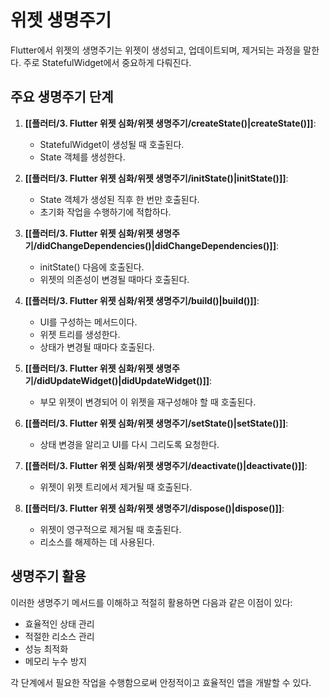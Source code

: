 # 위젯 생명주기

Flutter에서 위젯의 생명주기는 위젯이 생성되고, 업데이트되며, 제거되는 과정을 말한다. 주로 StatefulWidget에서 중요하게 다뤄진다.

## 주요 생명주기 단계

1. **[[플러터/3. Flutter 위젯 심화/위젯 생명주기/createState()|createState()]]**: 
   - StatefulWidget이 생성될 때 호출된다.
   - State 객체를 생성한다.

2. **[[플러터/3. Flutter 위젯 심화/위젯 생명주기/initState()|initState()]]**: 
   - State 객체가 생성된 직후 한 번만 호출된다. 
   - 초기화 작업을 수행하기에 적합하다.

3. **[[플러터/3. Flutter 위젯 심화/위젯 생명주기/didChangeDependencies()|didChangeDependencies()]]**: 
   - initState() 다음에 호출된다.
   - 위젯의 의존성이 변경될 때마다 호출된다.

4. **[[플러터/3. Flutter 위젯 심화/위젯 생명주기/build()|build()]]**: 
   - UI를 구성하는 메서드이다.
   - 위젯 트리를 생성한다. 
   - 상태가 변경될 때마다 호출된다.

5. **[[플러터/3. Flutter 위젯 심화/위젯 생명주기/didUpdateWidget()|didUpdateWidget()]]**: 
   - 부모 위젯이 변경되어 이 위젯을 재구성해야 할 때 호출된다.

6. **[[플러터/3. Flutter 위젯 심화/위젯 생명주기/setState()|setState()]]**: 
   - 상태 변경을 알리고 UI를 다시 그리도록 요청한다.

7. **[[플러터/3. Flutter 위젯 심화/위젯 생명주기/deactivate()|deactivate()]]**: 
   - 위젯이 위젯 트리에서 제거될 때 호출된다.

8. **[[플러터/3. Flutter 위젯 심화/위젯 생명주기/dispose()|dispose()]]**: 
   - 위젯이 영구적으로 제거될 때 호출된다.
   - 리소스를 해제하는 데 사용된다.

## 생명주기 활용

이러한 생명주기 메서드를 이해하고 적절히 활용하면 다음과 같은 이점이 있다:

- 효율적인 상태 관리
- 적절한 리소스 관리
- 성능 최적화
- 메모리 누수 방지

각 단계에서 필요한 작업을 수행함으로써 안정적이고 효율적인 앱을 개발할 수 있다.